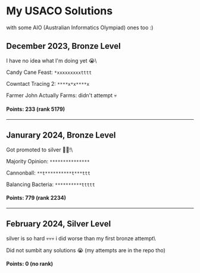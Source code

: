 # My USACO Solutions
with some AIO (Australian Informatics Olympiad) ones too :)
## December 2023, Bronze Level
I have no idea what I'm doing yet 😭\

Candy Cane Feast: `*xxxxxxxxxtttt`

Cowntact Tracing 2: `****x*x****x`

Farmer John Actually Farms: didn't attempt 💀

#### Points: 233 (rank 5179)

---

## Janurary 2024, Bronze Level
Got promoted to silver 🎉🎉!\

Majority Opinion: `***************`

Cannonball: `**t**********t***ttt`

Balancing Bacteria: `**********ttttt`

#### Points: 779 (rank 2234)

---

## February 2024, Silver Level
silver is so hard 💀💀💀 i did worse than my first bronze attempt\

Did not sumbit any solutions 😭
(my attempts are in the repo tho)

#### Points: 0 (no rank)
